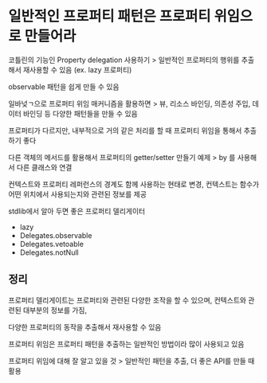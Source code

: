 # 일반적인 프로퍼티 패턴은 프로퍼티 위임으로 만들어라

코틀린의 기능인 Property delegation 사용하기 > 일반적인 프로퍼티의 행위를 추출해서 재사용할 수 있음 (ex. lazy 프로퍼티)

observable 패턴을 쉽게 만들 수 있음

일바넞ㄱ으로 프로퍼티 위임 매커니즘을 활용하면 > 뷰, 리소스 바인딩, 의존성 주입, 데이터 바인딩 등 다양한 패턴들을 만들 수 있음

프로퍼티가 다르지만, 내부적으로 거의 같은 처리를 할 때 프로퍼티 위임을 통해서 추출하기 좋다

다른 객체의 메서드를 활용해서 프로퍼티의 getter/setter 만들기 예제 > by 를 사용해서 다른 클래스와 연결

컨텍스트와 프로퍼티 레퍼런스의 경계도 함께 사용하는 현태로 변경, 컨텍스트는 함수가 어떤 위치에서 사용되는지와 관련된 정보를 제공

stdlib에서 알아 두면 좋은 프로퍼티 델리게이터

- lazy
- Delegates.observable
- Delegates.vetoable
- Delegates.notNull

## 정리

프로퍼티 델리게이트는 프로퍼티와 관련된 다양한 조작을 할 수 있으며, 컨텍스트와 관련된 대부분의 정보를 가짐,

다양한 프로퍼티의 동작을 추출해서 재사용할 수 있음

프로퍼티 위임은 프로퍼티 패턴을 추출하는 일반적인 방법이라 많이 사용되고 있음

프로퍼티 위임에 대해 잘 알고 있을 것 > 일반적인 패턴을 추출, 더 좋은 API를 만들 때 활용
